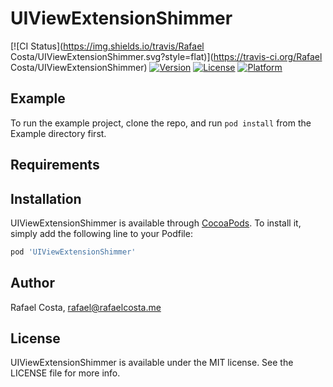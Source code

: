 # UIViewExtensionShimmer

[![CI Status](https://img.shields.io/travis/Rafael Costa/UIViewExtensionShimmer.svg?style=flat)](https://travis-ci.org/Rafael Costa/UIViewExtensionShimmer)
[![Version](https://img.shields.io/cocoapods/v/UIViewExtensionShimmer.svg?style=flat)](https://cocoapods.org/pods/UIViewExtensionShimmer)
[![License](https://img.shields.io/cocoapods/l/UIViewExtensionShimmer.svg?style=flat)](https://cocoapods.org/pods/UIViewExtensionShimmer)
[![Platform](https://img.shields.io/cocoapods/p/UIViewExtensionShimmer.svg?style=flat)](https://cocoapods.org/pods/UIViewExtensionShimmer)

## Example

To run the example project, clone the repo, and run `pod install` from the Example directory first.

## Requirements

## Installation

UIViewExtensionShimmer is available through [CocoaPods](https://cocoapods.org). To install
it, simply add the following line to your Podfile:

```ruby
pod 'UIViewExtensionShimmer'
```

## Author

Rafael Costa, rafael@rafaelcosta.me

## License

UIViewExtensionShimmer is available under the MIT license. See the LICENSE file for more info.
